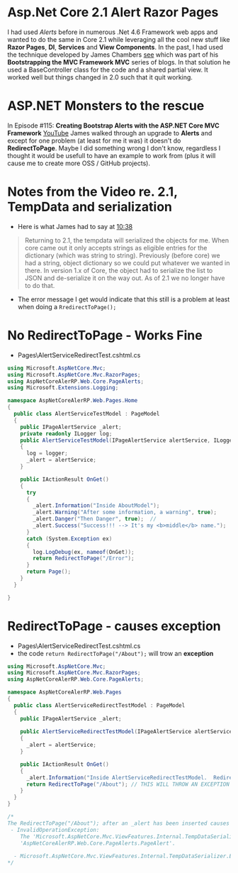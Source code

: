 # Asp.Net Core 2.1 Alert Razor Pages

I had used _Alerts_ before in numerous .Net 4.6 Framework web apps and wanted to do the same in Core 2.1 while leveraging all the cool new stuff like **Razor Pages**, **DI**, **Services** and **View Components**.  In the past, I had used the technique developed by James Chambers [see](http://jameschambers.com/2014/06/day-14-bootstrap-alerts-and-mvc-framework-tempdata/) which was part of his **Bootstrapping the MVC Framework MVC** series of blogs.  In that solution he used a BaseController class for the code and a shared partial view.  It worked well but things changed in 2.0 such that it quit working.

# ASP.NET Monsters to the rescue
In Episode #115: **Creating Bootstrap Alerts with the ASP.NET Core MVC Framework** [YouTube](https://www.youtube.com/watch?v=Z8RstrIaeFA) James walked through an upgrade to **Alerts** and except for one problem (at least for me it was) it doesn't do **RedirectToPage**.  Maybe I did something wrong I don't know, regardless I thought it would be usefull to have an example to work from (plus it will cause me to create more OSS / GitHub projects).

# Notes from the Video re. 2.1, TempData and serialization
- Here is what James had to say at [10:38](https://youtu.be/Z8RstrIaeFA?t=638)
> Returning to 2.1, the tempdata will serialized the objects for me.  When core came out it only accepts strings as eligible entries for the dictionary (which was string to string).  Previously (before core) we had a string, object dictionary so we could put whatever we wanted in there.  In version 1.x of Core, the object had to serialize the list to JSON and  de-serialize it on the way out.  As of 2.1 we no longer have to do that.
- The error message I get would indicate that this still is a problem at least when doing a `RredirectToPage();`

# No RedirectToPage - Works Fine
- Pages\AlertServiceRedirectTest.cshtml.cs
```csharp
using Microsoft.AspNetCore.Mvc;
using Microsoft.AspNetCore.Mvc.RazorPages;
using AspNetCoreAlerRP.Web.Core.PageAlerts;
using Microsoft.Extensions.Logging;

namespace AspNetCoreAlerRP.Web.Pages.Home
{
  public class AlertServiceTestModel : PageModel
  {
    public IPageAlertService _alert;
    private readonly ILogger log;
    public AlertServiceTestModel(IPageAlertService alertService, ILogger<AlertServiceTestModel> logger) 
    {
      log = logger;
      _alert = alertService;
    }

    public IActionResult OnGet()
    {
      try
      {
        _alert.Information("Inside AboutModel");
        _alert.Warning("After some information, a warning", true);
        _alert.Danger("Then Danger", true);  //
        _alert.Success("Success!!! --> It's my <b>middle</b> name.");
      }
      catch (System.Exception ex)
      {
        log.LogDebug(ex, nameof(OnGet));
        return RedirectToPage("/Error");
      }
      return Page();
    }
  }

}
```

# RedirectToPage - causes exception
- Pages\AlertServiceRedirectTest.cshtml.cs
- the code `return RedirectToPage("/About");` will trow an **exception**

```csharp
using Microsoft.AspNetCore.Mvc;
using Microsoft.AspNetCore.Mvc.RazorPages;
using AspNetCoreAlerRP.Web.Core.PageAlerts;

namespace AspNetCoreAlerRP.Web.Pages
{
  public class AlertServiceRedirectTestModel : PageModel
  {
    public IPageAlertService _alert;
    
    public AlertServiceRedirectTestModel(IPageAlertService alertService)
    {
      _alert = alertService;
    }

    public IActionResult OnGet()
    {
      _alert.Information("Inside AlertServiceRedirectTestModel.  Redirect to About");
      return RedirectToPage("/About"); // THIS WILL THROW AN EXCEPTION
    }
  }
}

/*
The RedirectToPage("/About"); after an _alert has been inserted causes an unhandled exception
 - InvalidOperationException: 
    The 'Microsoft.AspNetCore.Mvc.ViewFeatures.Internal.TempDataSerializer' cannot serialize an object of type 
    'AspNetCoreAlerRP.Web.Core.PageAlerts.PageAlert'.
 
  - Microsoft.AspNetCore.Mvc.ViewFeatures.Internal.TempDataSerializer.EnsureObjectCanBeSerialized(object item) 
*/

```

